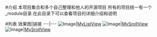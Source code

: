 #介绍
本项目集合和多个自己整理和他人的开源项目
所有的项目统一有一个_module目录.在此目录下可以查看项目的详细介绍和说明

#列表
效果图|链接
---|---
![Image](https://github.com/siyehua/Android_Siyehua/blob/master/MyListView/_module/mylistview.gif)|[MyListView](https://github.com/siyehua/Android_Siyehua/tree/master/MyListView)
![Image](https://github.com/siyehua/Android_Siyehua/blob/master/srcollshowandhide/_module/myScrollView.gif)|[MySrollView](https://github.com/siyehua/Android_Siyehua/tree/master/srcollshowandhide)
![Image](https://github.com/siyehua/Android_Siyehua/blob/master/changesystembarcolor/_module/redering_pic.jpg)|[MySrollView](https://github.com/siyehua/Android_Siyehua/tree/master/changesystembarcolor)



